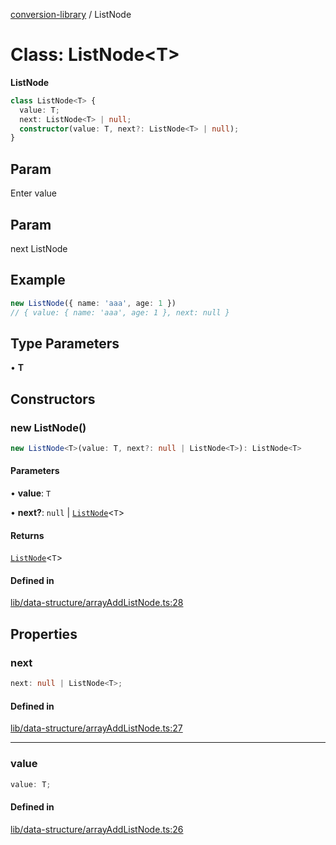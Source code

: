 [conversion-library](../globals.md) / ListNode

# Class: ListNode\<T\>

**ListNode**

<Badge type="tip" text="version: v0.0.4+" />

```ts
class ListNode<T> {
  value: T;
  next: ListNode<T> | null;
  constructor(value: T, next?: ListNode<T> | null);
}
```

## Param

Enter value

## Param

next ListNode

## Example

```ts
new ListNode({ name: 'aaa', age: 1 })
// { value: { name: 'aaa', age: 1 }, next: null }
```

## Type Parameters

• **T**

## Constructors

### new ListNode()

```ts
new ListNode<T>(value: T, next?: null | ListNode<T>): ListNode<T>
```

#### Parameters

• **value**: `T`

• **next?**: `null` \| [`ListNode`](ListNode.md)\<`T`\>

#### Returns

[`ListNode`](ListNode.md)\<`T`\>

#### Defined in

[lib/data-structure/arrayAddListNode.ts:28](https://github.com/fxss5201/conversion-library/blob/f6fab6ca6761147d1f6fa1253d4c6904c568e06d/lib/data-structure/arrayAddListNode.ts#L28)

## Properties

### next

```ts
next: null | ListNode<T>;
```

#### Defined in

[lib/data-structure/arrayAddListNode.ts:27](https://github.com/fxss5201/conversion-library/blob/f6fab6ca6761147d1f6fa1253d4c6904c568e06d/lib/data-structure/arrayAddListNode.ts#L27)

***

### value

```ts
value: T;
```

#### Defined in

[lib/data-structure/arrayAddListNode.ts:26](https://github.com/fxss5201/conversion-library/blob/f6fab6ca6761147d1f6fa1253d4c6904c568e06d/lib/data-structure/arrayAddListNode.ts#L26)
